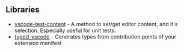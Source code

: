 ## Libraries

-   [vscode-test-content](https://github.com/mlewand-org/vscode-test-content) - A method to set/get editor content, and it's selection. Especially useful for unit tests.
-   [typed-vscode](https://www.npmjs.com/typed-vscode) - Generates types from contribution points of your extension manifest